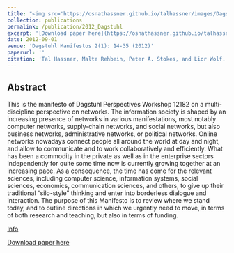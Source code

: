 ```yaml
---
title: "<img src='https://osnathassner.github.io/talhassner/images/Dagstuhl Manifestos - Icon.jpg' width='80'> Computation and Palaeography: Potentials and Limits (Dagstuhl Perspectives Workshop 12382)"
collection: publications
permalink: /publication/2012_Dagstuhl
excerpt: '[Download paper here](https://osnathassner.github.io/talhassner/files/dagman-v002-i001-complete.pdf)'
date: 2012-09-01
venue: 'Dagstuhl Manifestos 2(1): 14-35 (2012)'
paperurl: ''
citation: 'Tal Hassner, Malte Rehbein, Peter A. Stokes, and Lior Wolf. (2012). &quot;Computation and Palaeography: Potentials and Limits (Dagstuhl Perspectives Workshop 12382).&quot; <i>Dagstuhl Manifestos 2(1): 14-35 (2012)</i>.'
---
```


Abstract
------
This is the manifesto of Dagstuhl Perspectives Workshop 12182 on a multi-discipline perspective on networks. The information society is shaped by an increasing presence of networks in various manifestations, most notably computer networks, supply-chain networks, and social networks, but also business networks, administrative networks, or political networks. Online networks nowadays connect people all around the world at day and night, and allow to communicate and to work collaboratively and efficiently. What has been a commodity in the private as well as in the enterprise sectors independently for quite some time now is currently growing together at an increasing pace. As a consequence, the time has come for the relevant sciences, including computer science, information systems, social sciences, economics, communication sciences, and others, to give up their traditional “silo-style” thinking and enter into borderless dialogue and interaction. The purpose of this Manifesto is to review where we stand today, and to outline directions in which we urgently need to move, in terms of both research and teaching, but also in terms of funding.


[Info](http://drops.dagstuhl.de/opus/volltexte/2013/4171/)

[Download paper here](https://osnathassner.github.io/talhassner/files/dagman-v002-i001-complete.pdf)
